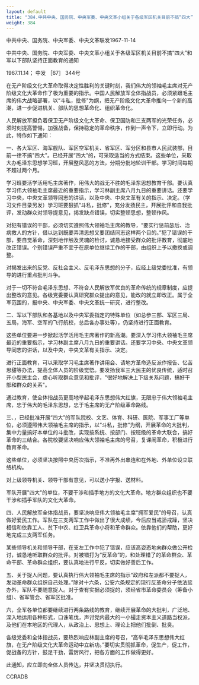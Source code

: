 ```yaml
---
layout: default
title: "384.中共中央、国务院、中央军委、中央文革小组关于各级军区机关目前不搞“四大”和军以下部队坚持正面教育的通知"
weight: 384
---
```


中共中央、国务院、中央军委、中央文革联发1967-11-14

中共中央、国务院、中央军委、中央文革小组关于各级军区机关目前不搞“四大”和军以下部队坚持正面教育的通知

1967.11.14； 中发 ［67］ 344号

在无产阶级文化大革命取得决定性胜利的关键时刻，我们伟大的领袖毛主席对无产阶级文化大革命作了极为重要的指示。中国人民解放军全体指战员，必须紧跟毛主席的伟大战略部署，以“斗私，批修"为纲，把无产阶级文化大革命推向一个新的高潮，进一步促进机关、部队的思想革命化、组织革命化。

人民解放军担负着保卫无产阶级文化大革命、保卫国防和三支两军的光荣任务，必须时刻提高警惕，加强战备，保持稳定的革命秩序，作到一声令下，立即行动。为此，特作如下通知：

一、各大军区、海军舰队、军区空军机关、省军区、军分区和县市人民武装部，目前一律不搞"四大"。已经开展“四大”的，可采取适当的方式结束。这些单位，采取大办毛泽东思想学习班，开展整风恶的方法，分期分批地轮训干部。学习时间每期不超过两个月。

学习班要活学活用毛主席著作，用伟大的战无不胜的毛泽东思想教育干部。要认真学习伟大领袖毛主席最近的重要指示，学习林副主席八月九日的重要讲话。还要学习中央，中央文革领导同志的讲话，以及中央、中央文革有关的指示、决定。（学习文件目录另发）学习班要狠抓“斗私，批修"，充分发扬民主，开展批评和自我批评，发动群众对领导提意见，揭发缺点错误，切实整顿思想，整顿作风。

对犯有错误的干部，必须切实遵照伟大领袖毛主席的教导，“要实行惩前毖后、治病救人的方针，借以达到既要弄清思想又要团结同志这样两个目的。”犯了错误的干部，要自觉革命，深刻地作触及灵魂的检讨，诚恳地接受群众的批评教育，彻底地改正错误。个别错误严重不宜于在原单位继续工作的干部，由组织上予以撤换或调整。

对揭发出来的反党、反社会主义、反毛泽东思想的分子，应经上级党委批准，有领导的进行重点批判斗争。

对于一切不符合毛泽东思想、不符合人民解放军优良的革命传统的规章制度，应提出整改的意见。各级党委要认真研究群众提出的意见，能改的就立即改正。属于全军范围的，报中央、中央军委、中央文革统一研究，进行整改。

二、军以下部队和各基地以及中央军委指定的特殊单位（如总参三部、军区三局、五局，海军、空军的飞行航校，总后各办事处等），仍坚持进行正面教育。

这些单位要进一步掀起活学活用毛主席著作的新高潮。要深入学习伟大领袖毛主席最近的重要指示，学习林副主席八月九日的重要讲话。还要学习中央、中央文革领导同志的讲话，以及中央，中央文革有关指示、决定。

进行正面教育，可以采取学习毛主席著作讲用会、请地方革命造反派作报告、忆苦思甜等办法，提高全体人员的阶级觉悟。要发扬我军三大民主的优良传统，适时召开小型民主会，虚心听取群众意见和批评，"很好地解决上下级关系问题，搞好干部和群众的关系"。

通过教育，使全体指战员更高地举起毛泽东思想伟大红旗，无限忠于伟大领袖毛主席，忠于伟大的毛泽东思想，忠于毛主席的无产阶级革命路线。

三、，已经批准开展“四大”的军队院校、文艺、体育、科研、医院、军事工厂等单位，必须遵照伟大领袖毛主席的指示，以“斗私，批修”为纲，开展革命的大批判，集中力量搞好本单位的斗批改，实现按系统、按部门、按班级的革命大联合，搞好革命的三结合。各院校要坚决响应伟大领袖毛主席的号召，复课闹革命，积极进行教育革命。

这些单位，必须坚决按照中央历次指示，不准再外出串连和在外地、外单位设立联络机构。

对上级领导机关、领导干部有意见，可以送小字报、送材料。

军队开展"四大"的单位，不要干涉和插手地方的文化大革命。地方群众组织也不要干涉和插手军队的文化大革命。

四、人民解放军全体指战员，要坚决响应伟大领袖毛主席“拥军爱民”的号召，认真做好爱民工作。军队在三支两军工作中做出了很大成绩，今后应当戒骄戒躁，坚决相信和依靠工人、贫下中农、红卫兵革命小将和革命群众。依靠他们的帮助，更好地完成三支两军任务。

某些领导机关和领导干部，在支左工作中犯了错误，应该高姿态地向群众做公开检讨，诚恳地听取群众的批评。对被错打为“反革命”的，和处理错了的革命群众、革命干部、革命群众组织，要认真地进行平反，切实做好善后工作。

五、关于捉人问题，要认真执行伟大领袖毛主席的指示“政府和左派都不要捉人，发动革命群众组织自己处理。”除对十六条，公安六条规定的现行反革命分子依法惩办外，军队不要随意捉人。对于查有实据必须捉的，须经省市革命委员会（筹备小组）、省军管会、省军区批准。

六，全军各单位都要继续进行两条路线的教育，继续开展革命的大批判，广泛地、深入地运用各种形式，口诛笔伐，声讨党内最大的一小撮走资本主义道路当权派，及他们在本地区的代理人，从政治上、思想上、理论上把他们批倒、批臭。

各级党委和全体指战员，要热烈响应林副主席的号召，“高举毛泽东思想伟大红旗，在无产阶级文化大革命运动中立新功。”要切实贯彻抓革命，促生产，促工作，促战备的方针，鼓足干劲，雷厉风行，把各方面的工作做得更好。

此通知，应立即向全体人员传达，并坚决贯彻执行。

CCRADB

